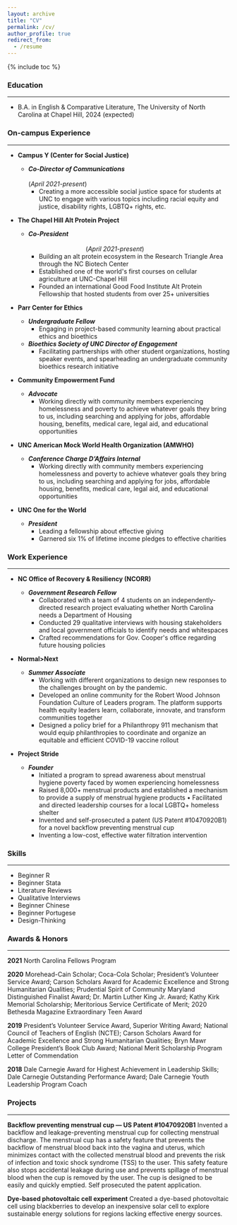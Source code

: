 ```yaml
---
layout: archive
title: "CV"
permalink: /cv/
author_profile: true
redirect_from:
  - /resume
---
```


{% include toc %}

### Education ###
---
* B.A. in English & Comparative Literature, The University of North Carolina at Chapel Hill, 2024 (expected)

### On-campus Experience ###
---
* **Campus Y (Center for Social Justice)**                                                             
  * ***Co-Director of Communications*** &emsp;&emsp;&emsp;&emsp;&emsp;&emsp;&emsp;&emsp;&emsp;&emsp;&emsp;&emsp;&emsp;&emsp;&emsp;&emsp;&emsp;&emsp;&emsp;&emsp;&emsp;&emsp;&emsp;&emsp;&emsp;&emsp;&emsp;&emsp;&emsp;&emsp;&emsp;&ensp; (*April 2021-present*)
    * Creating a more accessible social justice space for students at UNC to engage with various topics including racial equity and justice, disability  rights, LGBTQ+ rights, etc. 
   

* **The Chapel Hill Alt Protein Project**
  * ***Co-President*** &emsp;&emsp;&emsp;&emsp;&emsp;&emsp;&emsp;&emsp;&emsp;&emsp;&emsp;&emsp;&emsp;&emsp;&emsp;&emsp;&emsp;&emsp;&emsp;&emsp;&emsp;&emsp;&emsp;&emsp;&emsp;&emsp;&emsp;&emsp;&emsp;&emsp;&emsp;&emsp;&emsp;&emsp;&emsp;&emsp;&emsp;&emsp;&emsp;&emsp;&emsp; (*April 2021-present*)
     * Building an alt protein ecosystem in the Research Triangle Area through the NC Biotech Center
     * Established one of the world's first courses on cellular agriculture at UNC-Chapel Hill 
     * Founded an international Good Food Institute Alt Protein Fellowship that hosted students from over 25+ universities

* **Parr Center for Ethics**
  * ***Undergraduate Fellow***
     * Engaging in project-based community learning about practical ethics and bioethics
  * ***Bioethics Society of UNC Director of Engagement***
     * Facilitating partnerships with other student organizations, hosting speaker events, and spearheading an undergraduate community bioethics research initiative 

* **Community Empowerment Fund**
  * ***Advocate***
     * Working directly with community members experiencing homelessness and poverty to achieve whatever goals they bring to us, including searching and applying for jobs, affordable housing, benefits, medical care, legal aid, and educational opportunities 

* **UNC American Mock World Health Organization (AMWHO)**
  * ***Conference Charge D’Affairs Internal***
     * Working directly with community members experiencing homelessness and poverty to achieve whatever goals they bring to us, including searching and applying for jobs, affordable housing, benefits, medical care, legal aid, and educational opportunities 

* **UNC One for the World**
  * ***President***
     * Leading a fellowship about effective giving
     * Garnered six 1% of lifetime income pledges to effective charities

### Work Experience ###
---
* **NC Office of Recovery & Resiliency (NCORR)**
  * ***Government Research Fellow***
     * Collaborated with a team of 4 students on an independently-directed research project evaluating whether North Carolina needs a Department of Housing
     * Conducted 29 qualitative interviews with housing stakeholders and local government officials to identify needs and whitespaces
     * Crafted recommendations for Gov. Cooper's office regarding future housing policies
  
* **Normal>Next**
  * ***Summer Associate***
     * Working with different organizations to design new responses to the challenges brought on by the pandemic. 
     * Developed an online community for the Robert Wood Johnson Foundation Culture of Leaders program. The platform supports health equity leaders learn, collaborate, innovate, and transform communities together
     * Designed a policy brief for a Philanthropy 911 mechanism that would equip philanthropies to coordinate and organize an equitable and efficient COVID-19 vaccine rollout

* **Project Stride**
  * ***Founder***
     * Initiated a program to spread awareness about menstrual hygiene poverty faced by women experiencing homelessness
     * Raised 8,000+ menstrual products and established a mechanism to provide a supply of menstrual hygiene products • Facilitated and directed leadership courses for a local LGBTQ+ homeless shelter 
     * Invented and self-prosecuted a patent (US Patent #10470920B1) for a novel backflow preventing menstrual cup 
     * Inventing a low-cost, effective water filtration intervention

### Skills ###
---
* Beginner R
* Beginner Stata
* Literature Reviews
* Qualitative Interviews
* Beginner Chinese
* Beginner Portugese
* Design-Thinking

### Awards & Honors ###
---
**2021** North Carolina Fellows Program 

**2020** Morehead-Cain Scholar; Coca-Cola Scholar; President’s Volunteer Service Award; Carson Scholars Award for Academic Excellence and Strong Humanitarian Qualities; Prudential Spirit of Community Maryland Distinguished Finalist Award; Dr. Martin Luther King Jr. Award; Kathy Kirk Memorial Scholarship; Meritorious Service Certificate of Merit; 2020 Bethesda Magazine Extraordinary Teen Award 

**2019** President’s Volunteer Service Award, Superior Writing Award; National Council of Teachers of English (NCTE); Carson Scholars Award for Academic Excellence and Strong Humanitarian Qualities; Bryn Mawr College President’s Book Club Award; National Merit Scholarship Program Letter of Commendation 

**2018** Dale Carnegie Award for Highest Achievement in Leadership Skills; Dale Carnegie Outstanding Performance Award; Dale Carnegie Youth Leadership Program Coach 
  
### Projects ###
---
**Backflow preventing menstrual cup — US Patent #10470920B1**
Invented a backflow and leakage-preventing menstrual cup for collecting menstrual discharge. The menstrual cup has a safety feature that prevents the backflow of menstrual blood back into the vagina and uterus, which minimizes contact with the collected menstrual blood and prevents the risk of infection and toxic shock syndrome (TSS) to the user. This safety feature also stops accidental leakage during use and prevents spillage of menstrual blood when the cup is removed by the user. The cup is designed to be easily and quickly emptied. Self prosecuted the patent application.

**Dye-based photovoltaic cell experiment**
Created a dye-based photovoltaic cell using blackberries to develop an inexpensive solar cell to explore sustainable energy solutions for regions lacking effective energy sources.
